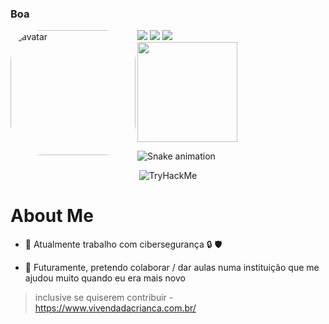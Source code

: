 ### Boa  

 

<div class="conteiner">
<a href="https://imgodes.github.io"><img src="https://img.shields.io/badge/-Site Pessoal-black?style=for-the-badge&logo=github&logoColor=white"></a>
<a href = "mailto:gabriel.guedes2001@gmail.com"><img src="https://img.shields.io/badge/-Gmail-%23333?style=for-the-badge&logo=gmail&logoColor=white" target="_blank"></a>
  <a href="https://www.linkedin.com/in/gguedescruz/" target="_blank"><img src="https://img.shields.io/badge/-LinkedIn-%230077B5?style=for-the-badge&logo=linkedin&logoColor=white" target="_blank"></a>
<a href="https://imgodes.github.io" target="_blank"> <img align="left" alt="avatar" height="200" style="border-radius:50px;" src="https://github.com/imgodes/imgodes.github.io/blob/a2526ce9f78cab22bd49639f931a245c1b8fa718/assets/img/favicons/godes_avatar.jpg">

 <div>
  <a href="https://github.com/imgodes" target="_blank"><img align="center" height="160em" src="https://github-readme-stats.vercel.app/api?username=imgodes&show_icons=true&theme=dark&include_all_commits=true&count_private=true"></a>
</div>

![Snake animation](https://github.com/imgodes/imgodes/blob/output/github-contribution-grid-snake.svg)
 </div>

 <div>
 <center><img src="https://tryhackme-badges.s3.amazonaws.com/guedes.apolo.png" alt="TryHackMe"> </center>
 </div>
 
 
# About Me

- 🔭 Atualmente trabalho com cibersegurança 🔒 🛡️


 - 👯 Futuramente, pretendo colaborar / dar aulas numa instituição que me ajudou muito quando eu era mais novo 
 > inclusive se quiserem contribuir - https://www.vivendadacrianca.com.br/ 
